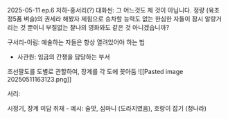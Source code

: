 

2025-05-11
ep.6
저하-홍서리(?) 대화씬: 그 어느것도 제 것이 아닙니다. 정량 (육조 정5품 벼슬)의 권세라 해봤자 제힘으로 승차할 능력도 없는 한심한 자들이 잠시 알랑거리는 것 뿐이니 부질없는 찰나의 영화와도 같은 것 아니겠습니까?

구서리-이림: 예술하는 자들은 항상 열려있어야 하는 법

- 사관원: 임금의 간쟁을 담당하는 부서

조선팔도를 도별로 관할하여, 장계를 각 도에 꽂아둠
![[Pasted image 20250511163123.png]]

서리: 

시정기, 장계
미담 취재 - 예시: 술맛, 심마니 (도라지였음), 호랑이 잡기 (청나라)
